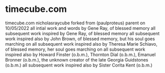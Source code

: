 # timecube.com
timecube.com nicholasraycube
forked from (paulproteus) parent on 10/05/2022
all intial work and words by Gene Ray, of blessed memory
all subsequent work inspired by Gene Ray, of blessed memory
all subsequent work inspired also by John Brown, of blessed memory, but his soul goes marching on
all subsequent work inspired also by Theresa Marie Schiavo, of blessed memory, her soul goes marching on
all subsequent work inspired also by Howard Finster (o.b.m.), Thornton Dial (o.b.m.), Emanuel Bronner (o.b.m.), the unknown creator of the late Georgia Guidstones (o.b.m.)
all subsequent work inspired also by Sister Corita Kent (o.b.m.)
